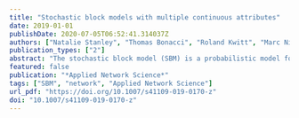 ```yaml
---
title: "Stochastic block models with multiple continuous attributes"
date: 2019-01-01
publishDate: 2020-07-05T06:52:41.314037Z
authors: ["Natalie Stanley", "Thomas Bonacci", "Roland Kwitt", "Marc Niethammer", "Peter J. Mucha"]
publication_types: ["2"]
abstract: "The stochastic block model (SBM) is a probabilistic model for community structure in networks. Typically, only the adjacency matrix is used to perform SBM parameter inference. In this paper, we consider circumstances in which nodes have an associated vector of continuous attributes that are also used to learn the node-to-community assignments and corresponding SBM parameters. Our model assumes that the attributes associated with the nodes in a network’s community can be described by a common multivariate Gaussian model. In this augmented, attributed SBM, the objective is to simultaneously learn the SBM connectivity probabilities with the multivariate Gaussian parameters describing each community. While there are recent examples in the literature that combine connectivity and attribute information to inform community detection, our model is the first augmented stochastic block model to handle multiple continuous attributes. This provides the flexibility in biological data to, for example, augment connectivity information with continuous measurements from multiple experimental modalities. Because the lack of labeled network data often makes community detection results difficult to validate, we highlight the usefulness of our model for two network prediction tasks: link prediction and collaborative filtering. As a result of fitting this attributed stochastic block model, one can predict the attribute vector or connectivity patterns for a new node in the event of the complementary source of information (connectivity or attributes, respectively). We also highlight two biological examples where the attributed stochastic block model provides satisfactory performance in the link prediction and collaborative filtering tasks."
featured: false
publication: "*Applied Network Science*"
tags: ["SBM", "network", "Applied Network Science"]
url_pdf: "https://doi.org/10.1007/s41109-019-0170-z"
doi: "10.1007/s41109-019-0170-z"
---
```


